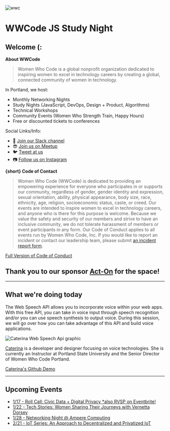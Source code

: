 ![wwc](https://a248.e.akamai.net/secure.meetupstatic.com/photos/event/1/e/5/4/highres_456127764.jpeg)

# WWCode JS Study Night 

## Welcome (:
**About WWCode**
> Women Who Code is a global nonprofit organization dedicated to inspiring women to excel in technology careers by creating a global, connected community of women in technology.

In Portland, we host:
- Monthly Networking Nights
- Study Nights (JavaScript, DevOps, Design + Product, Algorithms)
- Technical Workshops
- Community Events (Women Who Strength Train, Happy Hours)
- Free or discounted tickets to conferences 

Social Links/Info:
- 💬 [Join our Slack channel](https://goo.gl/forms/sBKUgZ9hHnnmWn7z1)
- 😎 [Join us on Meetup](https://www.meetup.com/Women-Who-Code-Portland/)
- 🐦 [Tweet at us](https://twitter.com/WWCodePortland)
- 📷 [Follow us on Instagram](https://www.instagram.com/wwcodeportland/)


**{short} Code of Contact**
> Women Who Code (WWCode) is dedicated to providing an empowering experience for everyone who participates in or supports our community, regardless of gender, gender identity and expression, sexual orientation, ability, physical appearance, body size, race, ethnicity, age, religion, socioeconomic status, caste, or creed. Our events are intended to inspire women to excel in technology careers, and anyone who is there for this purpose is welcome. Because we value the safety and security of our members and strive to have an inclusive community, we do not tolerate harassment of members or event participants in any form. Our Code of Conduct applies to all events run by Women Who Code, Inc. If you would like to report an incident or contact our leadership team, please submit [an incident report form](https://docs.google.com/forms/d/e/1FAIpQLScmJq0Evb0aDbx4flmmZT1xX0GCXj_F--5asjfH7XvkrLo4xA/viewform).

[Full Version of Code of Conduct](https://www.meetup.com/Women-Who-Code-Portland/pages/22236117/Code_of_Conduct/)

## Thank you to our sponsor [Act-On](https://www.act-on.com/) for the space!

----------------

## What we're doing today
The Web Speech API allows you to incorporate voice within your web apps. With this free API, you can take in voice input through speech recognition and/or you can use speech synthesis to output voice. During this session, we will go over how you can take advantage of this API and build voice applications.

![Caterina Web Speech Api graphic](https://secure.meetupstatic.com/photos/event/a/9/c/f/highres_477763471.jpeg)

[Caterina](https://twitter.com/caterinasworld) is a developer and designer focusing on voice technologies. She is currently an Instructor at Portland State University and the Senior Director of Women Who Code Portland.

[Caterina's Github Demo](https://github.com/caterinasworld/demo)

---------

## Upcoming Events 
- [1/17 - Roll Call: Civic Data + Digital Privacy *also RVSP on Eventbrite!](https://www.meetup.com/Women-Who-Code-Portland/events/258056486/)
- [1/22 - Tech Stories: Women Sharing Their Journeys with Vernetta Dorsey](https://www.meetup.com/Women-Who-Code-Portland/events/257520356/)
- [1/28 - Networking Night @ Ampere Computing](https://www.meetup.com/Women-Who-Code-Portland/events/256572383/)
- [2/21 - IoT Series: An Approach to Decentralized and Privatized IoT](https://www.meetup.com/Women-Who-Code-Portland/events/258024181/)
